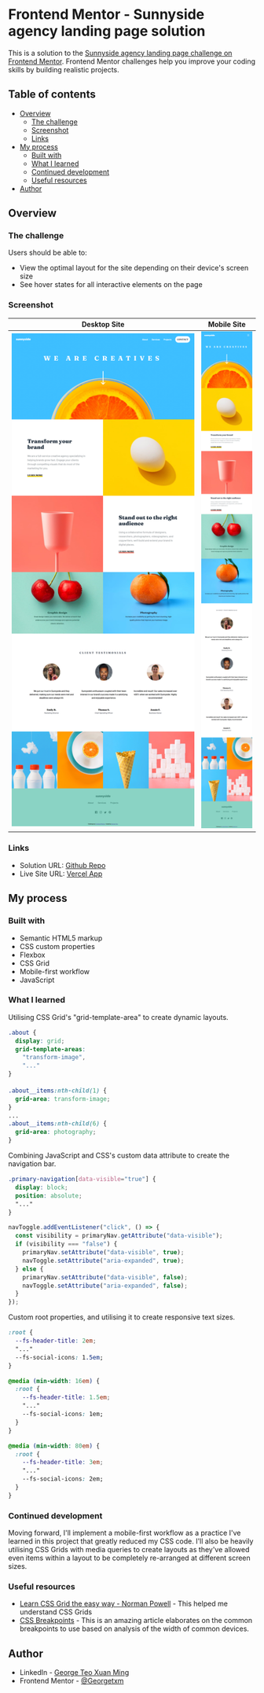 # Frontend Mentor - Sunnyside agency landing page solution

This is a solution to the [Sunnyside agency landing page challenge on Frontend Mentor](https://www.frontendmentor.io/challenges/sunnyside-agency-landing-page-7yVs3B6ef). Frontend Mentor challenges help you improve your coding skills by building realistic projects.

## Table of contents

- [Overview](#overview)
  - [The challenge](#the-challenge)
  - [Screenshot](#screenshot)
  - [Links](#links)
- [My process](#my-process)
  - [Built with](#built-with)
  - [What I learned](#what-i-learned)
  - [Continued development](#continued-development)
  - [Useful resources](#useful-resources)
- [Author](#author)

## Overview

### The challenge

Users should be able to:

- View the optimal layout for the site depending on their device's screen size
- See hover states for all interactive elements on the page

### Screenshot

Desktop Site            |  Mobile Site
:-------------------------:|:-------------------------:
![Screenshot Desktop](./images/ss-desktop.png) |  ![Screenshot Mobile](./images/ss-mobile.png)




### Links

- Solution URL: [Github Repo](https://github.com/Georgetxm/sunnyside-agency/tree/master)
- Live Site URL: [Vercel App](https://sunnyside-agency-i3d12cbca-georgetxm.vercel.app/)

## My process

### Built with

- Semantic HTML5 markup
- CSS custom properties
- Flexbox
- CSS Grid
- Mobile-first workflow
- JavaScript


### What I learned

Utilising CSS Grid's "grid-template-area" to create dynamic layouts.

```css
.about { 
  display: grid;
  grid-template-areas:
    "transform-image",
    "..."
}

.about__items:nth-child(1) {
  grid-area: transform-image;
}
...
.about__items:nth-child(6) {
  grid-area: photography;
}

```

Combining JavaScript and CSS's custom data attribute to create the navigation bar.

```css
.primary-navigation[data-visible="true"] {
  display: block;
  position: absolute;
  "..."
}
```

```js
navToggle.addEventListener("click", () => {
  const visibility = primaryNav.getAttribute("data-visible");
  if (visibility === "false") {
    primaryNav.setAttribute("data-visible", true);
    navToggle.setAttribute("aria-expanded", true);
  } else {
    primaryNav.setAttribute("data-visible", false);
    navToggle.setAttribute("aria-expanded", false);
  }
});
```

Custom root properties, and utilising it to create responsive text sizes.

```css
:root {
  --fs-header-title: 2em;
  "..."
  --fs-social-icons: 1.5em;
}
```

```css
@media (min-width: 16em) {
  :root {
    --fs-header-title: 1.5em;
    "..."
    --fs-social-icons: 1em;
  }
}
```

```css
@media (min-width: 80em) {
  :root {
    --fs-header-title: 3em;
    "..."
    --fs-social-icons: 2em;
  }
}
```

### Continued development

Moving forward, I'll implement a mobile-first workflow as a practice I've learned in this project that greatly reduced my CSS code. I'll also be heavily utilising CSS Grids with media queries to create layouts as they've allowed even items within a layout to be completely re-arranged at different screen sizes.


### Useful resources

- [Learn CSS Grid the easy way - Norman Powell](https://www.youtube.com/watch?v=rg7Fvvl3taU) - This helped me understand CSS Grids
- [CSS Breakpoints](https://www.freecodecamp.org/news/the-100-correct-way-to-do-css-breakpoints-88d6a5ba1862/) - This is an amazing article elaborates on the common breakpoints to use based on analysis of the width of common devices.

## Author

- LinkedIn - [George Teo Xuan Ming](https://www.linkedin.com/in/georgetxm/?originalSubdomain=sg)
- Frontend Mentor - [@Georgetxm](https://www.frontendmentor.io/profile/Georgetxm)
